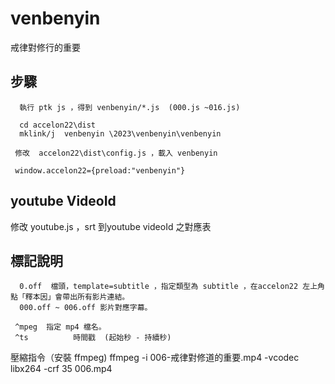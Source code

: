 # venbenyin
戒律對修行的重要

## 步驟
      執行 ptk js ，得到 venbenyin/*.js  (000.js ~016.js)

      cd accelon22\dist
      mklink/j  venbenyin \2023\venbenyin\venbenyin 

     修改  accelon22\dist\config.js ，載入 venbenyin
     
     window.accelon22={preload:"venbenyin"} 
## youtube VideoId 
   修改 youtube.js ，srt 到youtube videoId 之對應表

## 標記說明

      0.off  檔頭，template=subtitle ，指定類型為 subtitle ，在accelon22 左上角點「釋本因」會帶出所有影片連結。
      000.off ~ 006.off 影片對應字幕。
 
     ^mpeg  指定 mp4 檔名。
     ^ts          時間戳  (起始秒 - 持續秒)
    
   壓縮指令（安裝 ffmpeg) 
    ffmpeg -i 006-戒律對修道的重要.mp4 -vcodec libx264 -crf 35 006.mp4